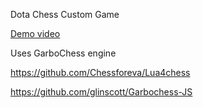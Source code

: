 Dota Chess Custom Game

[Demo video](https://youtu.be/Ih582bBb_dA)

Uses GarboChess engine

https://github.com/Chessforeva/Lua4chess

https://github.com/glinscott/Garbochess-JS